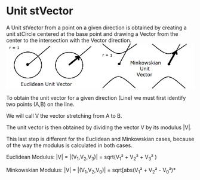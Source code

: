 # Unit stVector

A Unit stVector from a point on a given direction is obtained by creating a unit stCircle centered at the base point and drawing a Vector from the center to the intersection with the Vector direction.
![stUnitPerpencicular](https://github.com/probaxeoxebra/probaMinkoski/blob/master/Explicacions/Images/UnitVectors_EuclMink.png "Euclidean vs. Minkowskian Unit Perpendicularity")

To obtain the unit vector for a given direction (Line) we must first identify two points (A,B) on the line.

We will call V the vector stretching from A to B.

The unit vector is then obtained by dividing the vector V by its modulus |V|.

This last step is different for the Euclidean and Minkowskian cases, because of the way the modulus is calculated in both cases.

Euclidean Modulus: |V| = |(V<sub>1</sub>,V<sub>2</sub>,V<sub>3</sub>)| = sqrt(V<sub>1</sub>² + V<sub>2</sub>² + V<sub>3</sub>² )


Minkowskian Modulus: |V| = |(V<sub>1</sub>,V<sub>2</sub>,V<sub>0</sub>)| = sqrt[abs(V<sub>1</sub>² + V<sub>2</sub>² - V<sub>0</sub>²)*

